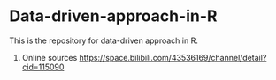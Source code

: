 # Data-driven-approach-in-R
This is the repository for data-driven approach in R.
1. Online sources
https://space.bilibili.com/43536169/channel/detail?cid=115090
